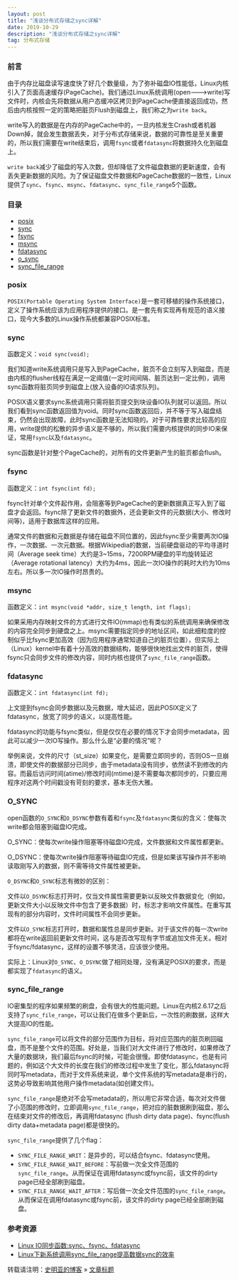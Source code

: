 ```yaml
---
layout: post
title: "浅谈分布式存储之sync详解"
date: 2019-10-29
description: "浅谈分布式存储之sync详解"
tag: 分布式存储
---
```


### 前言

由于内存比磁盘读写速度快了好几个数量级，为了弥补磁盘IO性能低，Linux内核引入了页面高速缓存(PageCache)。我们通过Linux系统调用(open--->write)写文件时，内核会先将数据从用户态缓冲区拷贝到PageCache便直接返回成功，然后由内核按照一定的策略把脏页Flush到磁盘上，我们称之为`write back`。

write写入的数据是在内存的PageCache中的，一旦内核发生Crash或者机器Down掉，就会发生数据丢失，对于分布式存储来说，数据的可靠性是至关重要的，所以我们需要在write结束后，调用`fsync`或者`fdatasync`将数据持久化到磁盘上。

`write back`减少了磁盘的写入次数，但却降低了文件磁盘数据的更新速度，会有丢失更新数据的风险。为了保证磁盘文件数据和PageCache数据的一致性，Linux提供了`sync`、`fsync`、`msync`、`fdatasync`、`sync_file_range`5个函数。

### 目录

* [posix](#chapter1)
* [sync](#chapter2)
* [fsync](#chapter3)
* [msync](#chapter4)
* [fdatasync](#chapter5)
* [o_sync](#chapter6)
* [sync\_file\_range](#chapter7)

### <a name="chapter1"></a>posix

`POSIX(Portable Operating System Interface)`是一套可移植的操作系统接口，定义了操作系统应该为应用程序提供的接口。是一套先有实现再有规范的语义接口，现今大多数的Linux操作系统都兼容POSIX标准。

### <a name="chapter2"></a>sync

函数定义：`void sync(void);`

我们知道write系统调用只是写入到PageCache，脏页不会立刻写入到磁盘，而是由内核的flusher线程在满足一定阈值(一定时间间隔、脏页达到一定比例)，调用sync函数将脏页同步到磁盘上(放入设备的IO请求队列)。

POSIX语义要求sync系统调用只需将脏页提交到块设备IO队列就可以返回。所以我们看到sync函数返回值为void。同时sync函数返回后，并不等于写入磁盘结束，仍然会出现故障，此时sync函数是无法知晓的。对于可靠性要求比较高的应用，write提供的松散的异步语义是不够的，所以我们需要内核提供的同步IO来保证，常用`fsync`以及`fdatasync`。

sync函数是针对整个PageCache的，对所有的文件更新产生的脏页都会flush。

### <a name="chapter3"></a>fsync

函数定义：`int fsync(int fd);`

fsync针对单个文件起作用，会阻塞等到PageCache的更新数据真正写入到了磁盘才会返回。fsync除了更新文件的数据外，还会更新文件的元数据(大小、修改时间等)，适用于数据库这样的应用。

通常文件的数据和元数据是存储在磁盘不同位置的，因此fsync至少需要两次IO操作，一次数据、一次元数据。根据Wikipedia的数据，当前硬盘驱动的平均寻道时间（Average seek time）大约是3~15ms，7200RPM硬盘的平均旋转延迟（Average rotational latency）大约为4ms，因此一次IO操作的耗时大约为10ms左右。所以多一次IO操作时昂贵的。

### <a name="chapter4"></a>msync

函数定义：`int msync(void *addr, size_t length, int flags);`

如果采用内存映射文件的方式进行文件IO(mmap)也有类似的系统调用来确保修改的内容完全同步到硬盘之上。msync需要指定同步的地址区间，如此细粒度的控制似乎比fsync更加高效（因为应用程序通常知道自己的脏页位置），但实际上（Linux）kernel中有着十分高效的数据结构，能够很快地找出文件的脏页，使得fsync只会同步文件的修改内容，同时内核也提供了`sync_file_range`函数。

### <a name="chapter5"></a>fdatasync

函数定义：`int fdatasync(int fd);`

上文提到fsync会同步数据以及元数据，增大延迟，因此POSIX定义了fdatasync，放宽了同步的语义，以提高性能。

fdatasync的功能与fsync类似，但是仅仅在必要的情况下才会同步metadata，因此可以减少一次IO写操作。那么什么是“必要的情况”呢？

举例来说，文件的尺寸（st_size）如果变化，是需要立即同步的，否则OS一旦崩溃，即使文件的数据部分已同步，由于metadata没有同步，依然读不到修改的内容。而最后访问时间(atime)/修改时间(mtime)是不需要每次都同步的，只要应用程序对这两个时间戳没有苛刻的要求，基本无伤大雅。

### <a name="chapter6"></a>O_SYNC

open函数的`O_SYNC`和`O_DSYNC`参数有着和`fsync`及`fdatasync`类似的含义：使每次write都会阻塞到磁盘IO完成。

O_SYNC：使每次write操作阻塞等待磁盘IO完成，文件数据和文件属性都更新。

O_DSYNC：使每次write操作阻塞等待磁盘IO完成，但是如果该写操作并不影响读取刚写入的数据，则不需等待文件属性被更新。

`O_DSYNC`和`O_SYNC`标志有微妙的区别：

文件以`O_DSYNC`标志打开时，仅当文件属性需要更新以反映文件数据变化（例如，更新文件大小以反映文件中包含了更多数据）时，标志才影响文件属性。在重写其现有的部分内容时，文件时间属性不会同步更新。

文件以`O_SYNC`标志打开时，数据和属性总是同步更新。对于该文件的每一次write都将在write返回前更新文件时间，这与是否改写现有字节或追加文件无关。相对于fsync/fdatasync，这样的设置不够灵活，应该很少使用。

实际上：Linux对`O_SYNC`、`O_DSYNC`做了相同处理，没有满足POSIX的要求，而是都实现了`fdatasync`的语义。

### <a name="chapter7"></a>sync\_file\_range

IO密集型的程序如果频繁的刷盘，会有很大的性能问题。Linux在内核2.6.17之后支持了`sync_file_range`，可以让我们在做多个更新后，一次性的刷数据，这样大大提高IO的性能。

`sync_file_range`可以将文件的部分范围作为目标，将对应范围内的脏页刷回磁盘，而不是整个文件的范围。好处是，当我们对大文件进行了修改时，如果修改了大量的数据块，我们最后fsync的时候，可能会很慢。即使fdatasync，也是有问题的，例如这个大文件的长度在我们的修改过程中发生了变化，那么fdatasync将同时写metadata，而对于文件系统来说，单个文件系统的写metadata是串行的，这势必导致影响其他用户操作metadata(如创建文件)。

`sync_file_range`是绝对不会写metadata的，所以用它非常合适，每次对文件做了小范围的修改时，立即调用`sync_file_range`，把对应的脏数据刷到磁盘，那么在结束对文件的修改后，再调用fdatasync (flush dirty data page)、fsync(flush dirty data+metadata page)都是很快的。

`sync_file_range`提供了几个flag：

* `SYNC_FILE_RANGE_WRIT`：是异步的，可以结合fsync、fdatasync使用。
* `SYNC_FILE_RANGE_WAIT_BEFORE`：写前做一次全文件范围的`sync_file_range`。从而保证在调用fdatasync或fsync前，该文件的dirty page已经全部刷到磁盘。
* `SYNC_FILE_RANGE_WAIT_AFTER`：写后做一次全文件范围的`sync_file_range`。从而保证在调用fdatasync或fsync前，该文件的dirty page已经全部刷到磁盘。

### 参考资源

* [Linux IO同步函数:sync、fsync、fdatasync](http://byteliu.com/2019/03/09/Linux-IO%E5%90%8C%E6%AD%A5%E5%87%BD%E6%95%B0-sync%E3%80%81fsync%E3%80%81fdatasync/)
* [Linux下新系统调用sync\_file\_range提高数据sync的效率](http://www.voidcn.com/article/p-vwagcekw-bkq.html)

转载请注明：[史明亚的博客](https://shimingyah.github.io) » [文章标题](文章链接)